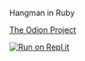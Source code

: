 Hangman in Ruby  
  
[The Odion Project](https://www.theodinproject.com/courses/ruby-programming/lessons/file-i-o-and-serialization)  
  
[![Run on Repl.it](https://repl.it/badge/github/threeaces/hangman_ruby_top)](https://repl.it/github/threeaces/hangman_ruby_top)
